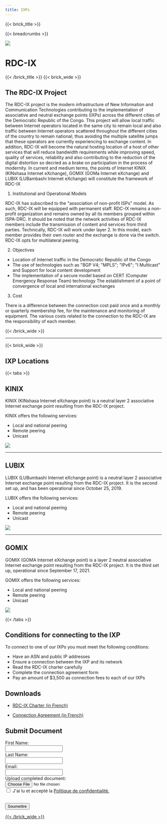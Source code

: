 ```yaml
---
title: IXPs
---
```


{{< brick_title >}}

{{< breadcrumbs >}}

![](/uploads/photos/bricks.png)

# RDC-IX

{{< /brick_title >}}
{{< brick_wide >}}

## The RDC-IX Project

The RDC-IX project is the modern infrastructure of New Information and Communication Technologies contributing to the implementation of associative and neutral exchange points (IXPs) across the different cities of the Democratic Republic of the Congo. This project will allow local traffic between Internet operators located in the same city to remain local and also traffic between Internet operators scattered throughout the different cities of the country to remain national; thus avoiding the multiple satellite jumps that these operators are currently experiencing to exchange content. In addition, RDC-IX will become the natural hosting location of a host of other services that will reduce bandwidth requirements while improving speed, quality of services, reliability and also contributing to the reduction of the digital distortion so decried as a brake on participation in the process of modernity. In current and medium terms, the points of Internet KINIX (KINshasa Internet eXchange), GOMIX (GOMa Internet eXchange) and LUBIX (LUBambashi Internet eXchange) will constitute the framework of RDC-IX

1. Institutional and Operational Models

RDC-IX has subscribed to the "association of non-profit ISPs" model. As such, RDC-IX will be equipped with permanent staff. RDC-IX remains a non-profit organization and remains owned by all its members grouped within ISPA-DRC. It should be noted that the network activities of RDC-IX members include the transmission of content and services from third parties.
Technically, RDC-IX will work under layer 2. In this model, each member provides their own router and the exchange is done via the switch. RDC-IX opts for multilateral peering.

2. Objectives

- Location of Internet traffic in the Democratic Republic of the Congo
- The use of technologies such as "BGP V4; "MPLS"; "IPv6"; "I Multicast" and Support for local content development
- The implementation of a secure model based on CERT (Computer Emergency Response Team) technology
The establishment of a point of convergence of local and international exchanges

3. Cost

There is a difference between the connection cost paid once and a monthly or quarterly membership fee, for the maintenance and monitoring of equipment. The various costs related to the connection to the RDC-IX are the responsibility of each member.
 
{{< /brick_wide >}}

---
{{< brick_wide >}}

## IXP Locations

{{< tabs >}}

## KINIX

KINIX (KINshasa Internet eXchange point) is a neutral layer 2 associative Internet exchange point resulting from the RDC-IX project.

KINIX offers the following services:
- Local and national peering
- Remote peering
- Unicast

![](/uploads/brancheslogos/KINIX.png)

---
## LUBIX

LUBIX (LUBumbashi Internet eXchange point) is a neutral layer 2 associative Internet exchange point resulting from the RDC-IX project. It is the second set up, and has been operational since October 25, 2019.

LUBIX offers the following services:
- Local and national peering
- Remote peering
- Unicast

![](/uploads/brancheslogos/LUBIX.png)

---
## GOMIX

GOMIX (GOMA Internet eXchange point) is a layer 2 neutral associative Internet exchange point resulting from the RDC-IX project. It is the third set up, operational since September 17, 2021.

GOMIX offers the following services:
- Local and national peering
- Remote peering
- Unicast

![](/uploads/brancheslogos/GOMIX.png)

{{< /tabs >}}

## Conditions for connecting to the IXP

To connect to one of our IXPs you must meet the following conditions:

- Have an ASN and public IP addresses
- Ensure a connection between the IXP and its network
- Read the RDC-IX charter carefully
- Complete the connection agreement form
- Pay an amount of $3,500 as connection fees to each of our IXPs

## Downloads

- <a class="has_icon" href=http://localhost:1313/uploads/documents/CHARTE.RDC-IX.pdf>RDC-IX Charter (in French)</a>
<!-- ![ISPA-DRC International Regulations Document]<uploads/documents/CHARTE.RDC-IX.pdf> -->

- <a class="has_icon" href=http://localhost:1313/uploads/documents/FICHE.DECONVENTION.DE.CONNEXION.@.pdf>Connection Agreement (in French)</a>
<!-- ![Formulaire de Candidature] <uploads/documents/FICHE.DECONVENTION.DE.CONNEXION.@.pdf> -->

## Submit Document

<form>
  <label for="fname">First Name:</label><br>
  <input type="text" id="fname" name="fname"><br>
  <label for="lname">Last Name:</label><br>
  <input type="text" id="lname" name="lname"><br>
   <label for="email">Email:</label><br>
  <input type="text" id="email" name="email"><br>
  <label for="file">Upload completed document:</label><br>
  <input type="file" id="myFile" name="filename"><br>
  <input type="checkbox" id="checkbox" name="agree" value="agree">
  <label for="Agree"> J'ai lu et accepté la <a href="/privacy-policy">Politique de confidentialité.</p><br>
</label><div class="mb-10 flex items-start gap-2">
</label><button type="submit">Soumettre</button>
</form>

{{< /brick_wide >}}